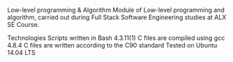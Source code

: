 Low-level programming & Algorithm
Module of Low-level programming and algorithm, carried out during Full Stack Software Engineering studies at ALX SE Course.

Technologies
Scripts written in Bash 4.3.11(1)
C files are compiled using gcc 4.8.4
C files are written according to the C90 standard
Tested on Ubuntu 14.04 LTS
